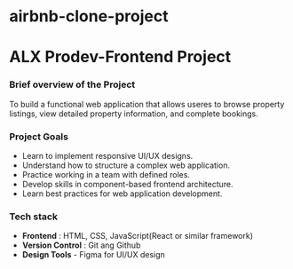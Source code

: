 # airbnb-clone-project
# ALX Prodev-Frontend Project
### Brief overview of the Project
To build a functional web application that allows useres to browse property listings, view detailed property information, and complete bookings. 
### Project Goals
- Learn to implement responsive UI/UX designs.
- Understand how to structure a complex web application.
- Practice working in a team with defined roles.
- Develop skills in component-based frontend architecture.
- Learn best practices for web application development.

### Tech stack
- **Frontend**  : HTML, CSS, JavaScript(React or similar framework)
- **Version Control** : Git ang Github
- **Design Tools** - Figma for UI/UX design

